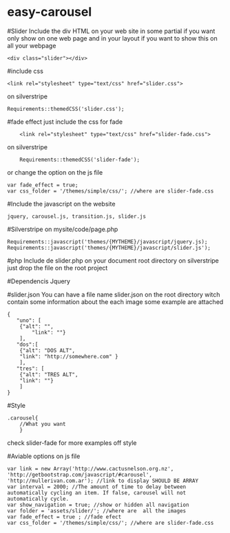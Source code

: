 easy-carousel
=============

#Slider
Include the div HTML on your web site in some partial if you want only show on one web page and in your layout if you want to show this on all your webpage

	<div class="slider"></div>
#include css

    <link rel="stylesheet" type="text/css" href="slider.css">

on silverstripe

    Requirements::themedCSS('slider.css');

#fade effect
just include the css for fade

        <link rel="stylesheet" type="text/css" href="slider-fade.css">

on silverstripe

        Requirements::themedCSS('slider-fade');

or change the option on the js file

	var fade_effect = true;
	var css_folder = '/themes/simple/css/'; //where are slider-fade.css


#Include the javascript on the  website

	jquery, carousel.js, transition.js, slider.js

#Silverstripe
on mysite/code/page.php

	Requirements::javascript('themes/{MYTHEME}/javascript/jquery.js);
	Requirements::javascript('themes/{MYTHEME}/javascript/slider.js');

#php
Include de slider.php on your document root directory  on silverstripe just drop the file on the root project

#Dependencis Jquery

#slider.json
You can have a file name slider.json on the root directory witch contain some information about the each image some example are attached

	{
	   "uno": [
		{"alt": "",
		    "link": ""}
		],
	   "dos":[
		{"alt": "DOS ALT",
		"link": "http://somewhere.com" }
		],
	   "tres": [
		{"alt": "TRES ALT",
		"link": ""}
		]
	}

#Style

	.carousel{
		//What you want
		}

check slider-fade for more examples off style

#Aviable options on js file

	var link = new Array('http://www.cactusnelson.org.nz', 'http://getbootstrap.com/javascript/#carousel', 'http://mullerivan.com.ar'); //link to display SHOULD BE ARRAY
	var interval = 2000; //The amount of time to delay between automatically cycling an item. If false, carousel will not automatically cycle.
	var show_navigation = true; //show or hidden all navigation
	var folder = 'assets/slider/'; //where are  all the images
	var fade_effect = true ; //fade efect
	var css_folder = '/themes/simple/css/'; //where are slider-fade.css
